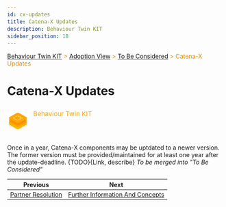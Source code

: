 ```yaml
---
id: cx-updates
title: Catena-X Updates
description: Behaviour Twin KIT
sidebar_position: 18
---
```


<!-- DEACTIVATED FOR DOCUSAURUS FROM HERE -->

<span style="font-size:14px;color:rgb(222,140,0);">[Behaviour Twin KIT](../../overview.md) > [Adoption View](../overview.md) > [To Be Considered](overview.md) > Catena-X Updates</span>

# Catena-X Updates

<!-- DEACTIVATED FOR DOCUSAURUS TO HERE -->

<!-- VARIANT FOR DOCUSAURUS FROM HERE

<div style={{display:'block'}}>
  <div style={{display:'inline-block', verticalAlign:'top'}}>

![Behaviour Twin KIT banner](../../../../../static/img/kit-icons/behaviour-twin-kit-icon-mini.png)

  </div>
  <div style={{display:'inline-block', fontSize:17, color:'rgb(255,166,1)', marginLeft:7, verticalAlign:'top', paddingTop:6}}>
Behaviour Twin KIT
  </div>
</div>

VARIANT FOR DOCUSAURUS TO HERE -->

<!-- DEACTIVATED FOR DOCUSAURUS FROM HERE -->

<div style="display:block;">
  <div style="display:inline-block;vertical-align:top;">

![Behaviour Twin KIT banner](../../../../../static/img/kit-icons/behaviour-twin-kit-icon-mini.png)

  </div>
  <div style="display:inline-block;font-size:15px;color:rgb(255,166,1);margin-left:7px;vertical-align:top;padding-top:8px;">
Behaviour Twin KIT
  </div>
</div>

<!-- DEACTIVATED FOR DOCUSAURUS TO HERE -->

<!-- END OF HEADER -->

Once in a year, Catena-X components may be uptdated to a newer version. The former version must be provided/maintained for at least one year after the update-deadline.
{TODO}{Link, describe}
*To be merged into "To Be Considered"*

<!-- START OF FOOTER -->

<!-- DEACTIVATED FOR DOCUSAURUS FROM HERE -->

| Previous | Next |
| -------- | ---- |
| [Partner Resolution](partner.md) | [Further Information And Concepts](../further-information/overview.md) |

<!-- DEACTIVATED FOR DOCUSAURUS TO HERE -->
